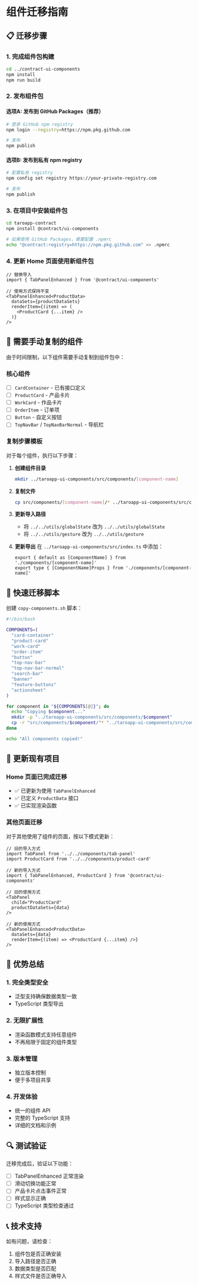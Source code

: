 # 组件迁移指南

## 📋 迁移步骤

### 1. 完成组件包构建

```bash
cd ../contract-ui-components
npm install
npm run build
```

### 2. 发布组件包

#### 选项A: 发布到 GitHub Packages（推荐）

```bash
# 登录 GitHub npm registry
npm login --registry=https://npm.pkg.github.com

# 发布
npm publish
```

#### 选项B: 发布到私有 npm registry

```bash
# 配置私有 registry
npm config set registry https://your-private-registry.com

# 发布
npm publish
```

### 3. 在项目中安装组件包

```bash
cd taroapp-contract
npm install @contract/ui-components

# 如果使用 GitHub Packages，需要配置 .npmrc
echo "@contract:registry=https://npm.pkg.github.com" >> .npmrc
```

### 4. 更新 Home 页面使用新组件包

```tsx
// 替换导入
import { TabPanelEnhanced } from '@contract/ui-components'

// 使用方式保持不变
<TabPanelEnhanced<ProductData>
  dataSets={productDataSets}
  renderItem={(item) => (
    <ProductCard {...item} />
  )}
/>
```

## 🔧 需要手动复制的组件

由于时间限制，以下组件需要手动复制到组件包中：

### 核心组件
- [ ] `CardContainer` - 已有接口定义
- [ ] `ProductCard` - 产品卡片
- [ ] `WorkCard` - 作品卡片  
- [ ] `OrderItem` - 订单项
- [ ] `Button` - 自定义按钮
- [ ] `TopNavBar` / `TopNavBarNormal` - 导航栏

### 复制步骤模板

对于每个组件，执行以下步骤：

1. **创建组件目录**
   ```bash
   mkdir ../taroapp-ui-components/src/components/[component-name]
   ```

2. **复制文件**
   ```bash
   cp src/components/[component-name]/* ../taroapp-ui-components/src/components/[component-name]/
   ```

3. **更新导入路径**
   - 将 `../../utils/globalState` 改为 `../../utils/globalState`
   - 将 `../../utils/gesture` 改为 `../../utils/gesture`

4. **更新导出**
   在 `../taroapp-ui-components/src/index.ts` 中添加：
   ```tsx
   export { default as [ComponentName] } from './components/[component-name]'
   export type { [ComponentName]Props } from './components/[component-name]'
   ```

## 🎯 快速迁移脚本

创建 `copy-components.sh` 脚本：

```bash
#!/bin/bash

COMPONENTS=(
  "card-container"
  "product-card"
  "work-card"
  "order-item"
  "button"
  "top-nav-bar"
  "top-nav-bar-normal"
  "search-bar"
  "banner"
  "feature-buttons"
  "actionsheet"
)

for component in "${COMPONENTS[@]}"; do
  echo "Copying $component..."
  mkdir -p "../taroapp-ui-components/src/components/$component"
  cp -r "src/components/$component/"* "../taroapp-ui-components/src/components/$component/"
done

echo "All components copied!"
```

## 📝 更新现有项目

### Home 页面已完成迁移
- ✅ 已更新为使用 `TabPanelEnhanced`
- ✅ 已定义 `ProductData` 接口
- ✅ 已实现渲染函数

### 其他页面迁移
对于其他使用了组件的页面，按以下模式更新：

```tsx
// 旧的导入方式
import TabPanel from '../../components/tab-panel'
import ProductCard from '../../components/product-card'

// 新的导入方式  
import { TabPanelEnhanced, ProductCard } from '@contract/ui-components'

// 旧的使用方式
<TabPanel 
  child="ProductCard"
  productDataSets={data}
/>

// 新的使用方式
<TabPanelEnhanced<ProductData>
  dataSets={data}
  renderItem={(item) => <ProductCard {...item} />}
/>
```

## 🚀 优势总结

### 1. 完全类型安全
- 泛型支持确保数据类型一致
- TypeScript 类型导出

### 2. 无限扩展性
- 渲染函数模式支持任意组件
- 不再局限于固定的组件类型

### 3. 版本管理
- 独立版本控制
- 便于多项目共享

### 4. 开发体验
- 统一的组件 API
- 完整的 TypeScript 支持
- 详细的文档和示例

## 🔍 测试验证

迁移完成后，验证以下功能：

- [ ] TabPanelEnhanced 正常渲染
- [ ] 滑动切换功能正常
- [ ] 产品卡片点击事件正常
- [ ] 样式显示正确
- [ ] TypeScript 类型检查通过

## 📞 技术支持

如有问题，请检查：
1. 组件包是否正确安装
2. 导入路径是否正确
3. 数据类型是否匹配
4. 样式文件是否正确导入